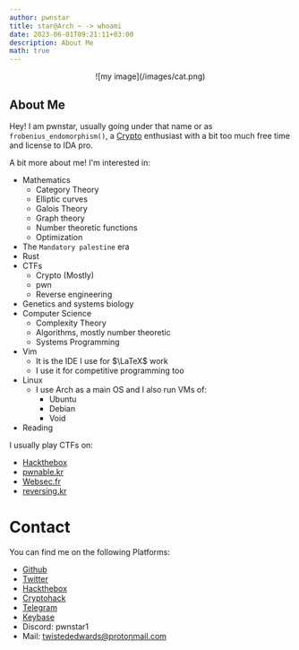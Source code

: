 ```yaml
---
author: pwnstar
title: star@Arch ~ -> whoami
date: 2023-06-01T09:21:11+03:00
description: About Me
math: true
---
```


<p align="center">
  ![my image](/images/cat.png)
</p>

## About Me

Hey! I am pwnstar, usually going under that name or as ```frobenius_endomorphism()```, a [Crypto](https://cryptoisnotcryptocurrency.com/) enthusiast with a bit too much free time and license to IDA pro.

A bit more about me!
I'm interested in:
- Mathematics
    - Category Theory
    - Elliptic curves
    - Galois Theory
    - Graph theory
    - Number theoretic functions
    - Optimization
- The ```Mandatory palestine``` era 
- Rust
- CTFs
    - Crypto (Mostly)
    - pwn 
    - Reverse engineering
- Genetics and systems biology
- Computer Science
    - Complexity Theory
    - Algorithms, mostly number theoretic
    - Systems Programming
- Vim
  - It is the IDE I use for $\LaTeX$ work
  - I use it for competitive programming too
- Linux
  - I use Arch as a main OS and I also run VMs of:
      - Ubuntu
      - Debian
      - Void
- Reading



I usually play CTFs on:
  - [Hackthebox](https://app.hackthebox.com)
  - [pwnable.kr](https://pwnable.kr/)
  - [Websec.fr](https://websec.fr/)
  - [reversing.kr](https://reversing.kr/)
    
# Contact

You can find me on the following Platforms:

- [Github](https://github.com/pwnstar11)
- [Twitter](https://twitter.com/pwn0graphy1)
- [Hackthebox](https://app.hackthebox.com/users/1512237)
- [Cryptohack](https://cryptohack.org/user/catmeowcat/)
- [Telegram](https://t.me/sudorm1)
- [Keybase](https://keybase.io/pwnstar)
- Discord: pwnstar1
- Mail: twistededwards@protonmail.com 